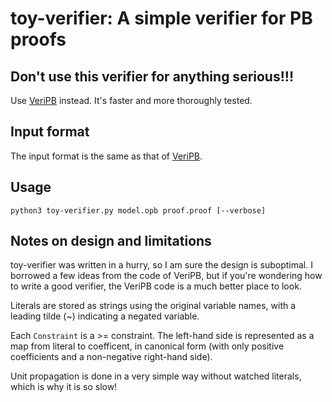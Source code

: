 # toy-verifier: A simple verifier for PB proofs

## Don't use this verifier for anything serious!!!

Use [VeriPB](https://github.com/StephanGocht/VeriPB) instead.  It's faster and
more thoroughly tested.

## Input format

The input format is the same as that of
[VeriPB](https://github.com/StephanGocht/VeriPB).

## Usage

```
python3 toy-verifier.py model.opb proof.proof [--verbose]
```

## Notes on design and limitations

toy-verifier was written in a hurry, so I am sure the design is suboptimal.  I
borrowed a few ideas from the code of VeriPB, but if you're wondering how to
write a good verifier, the VeriPB code is a much better place to look.

Literals are stored as strings using the original variable names, with a
leading tilde (~) indicating a negated variable.

Each `Constraint` is a >= constraint.  The left-hand side is represented as a
map from literal to coefficent, in canonical form (with only positive
coefficients and a non-negative right-hand side).

Unit propagation is done in a very simple way without watched literals, which
is why it is so slow!
